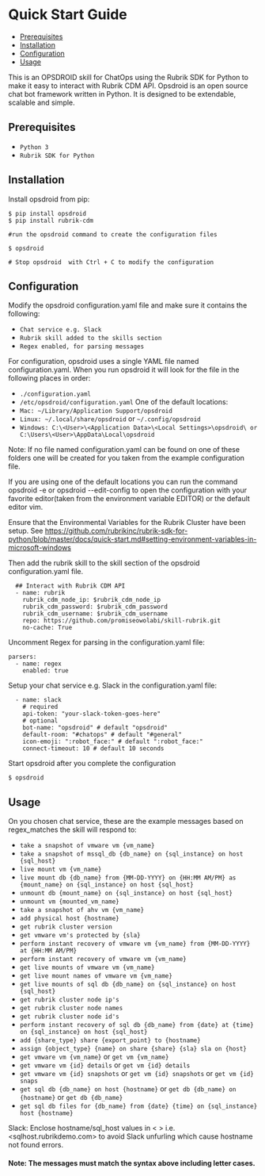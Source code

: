 # Quick Start Guide

* [Prerequisites](#prerequisites)
* [Installation](#installation)
* [Configuration](#configuration)
* [Usage](#usage)

This is an OPSDROID skill for ChatOps using the Rubrik SDK for Python to make it easy to interact with Rubrik CDM API. Opsdroid is an open source chat bot framework written in Python. It is designed to be extendable, scalable and simple.


## Prerequisites

* `Python 3`
* `Rubrik SDK for Python`

## Installation

Install opsdroid from pip:

```
$ pip install opsdroid
$ pip install rubrik-cdm

#run the opsdroid command to create the configuration files

$ opsdroid

# Stop opsdroid  with Ctrl + C to modify the configuration
```

## Configuration
Modify the opsdroid configuration.yaml file and make sure it contains the following: 
* `Chat service e.g. Slack`
* `Rubrik skill added to the skills section`
* `Regex enabled, for parsing messages`

For configuration, opsdroid uses a single YAML file named configuration.yaml. When you run opsdroid it will look for the file in the following places in order:

* `./configuration.yaml`
* `/etc/opsdroid/configuration.yaml`
One of the default locations:
* `Mac: ~/Library/Application Support/opsdroid`
* `Linux: ~/.local/share/opsdroid` or `~/.config/opsdroid`
* `Windows: C:\<User>\<Application Data>\<Local Settings>\opsdroid\ or  C:\Users\<User>\AppData\Local\opsdroid`

Note: If no file named configuration.yaml can be found on one of these folders one will be created for you taken from the example configuration file.

If you are using one of the default locations you can run the command opsdroid -e or opsdroid --edit-config to open the configuration with your favorite editor(taken from the environment variable EDITOR) or the default editor vim.

Ensure that the Environmental Variables for the Rubrik Cluster have been setup. See https://github.com/rubrikinc/rubrik-sdk-for-python/blob/master/docs/quick-start.md#setting-environment-variables-in-microsoft-windows

Then add the rubrik skill to the skill section of the opsdroid configuration.yaml file.
```
  ## Interact with Rubrik CDM API
  - name: rubrik
    rubrik_cdm_node_ip: $rubrik_cdm_node_ip
    rubrik_cdm_password: $rubrik_cdm_password
    rubrik_cdm_username: $rubrik_cdm_username
    repo: https://github.com/promiseowolabi/skill-rubrik.git
    no-cache: True
```
Uncomment Regex for parsing in the configuration.yaml file:
```
parsers:
  - name: regex
    enabled: true
```
Setup your chat service e.g. Slack in the configuration.yaml file:
```
  - name: slack
    # required
    api-token: "your-slack-token-goes-here"
    # optional
    bot-name: "opsdroid" # default "opsdroid"
    default-room: "#chatops" # default "#general"
    icon-emoji: ":robot_face:" # default ":robot_face:"
    connect-timeout: 10 # default 10 seconds
```
Start opsdroid after you complete the configuration
```
$ opsdroid
```
## Usage

On you chosen chat service, these are the example messages based on regex_matches the skill will respond to:

* `take a snapshot of vmware vm {vm_name}`
* `take a snapshot of mssql_db {db_name} on {sql_instance} on host {sql_host}`
* `live mount vm {vm_name}`
* `live mount db {db_name} from {MM-DD-YYYY} on {HH:MM AM/PM} as {mount_name} on {sql_instance} on host {sql_host}`
* `unmount db {mount_name} on {sql_instance} on host {sql_host}`
* `unmount vm {mounted_vm_name}`
* `take a snapshot of ahv vm {vm_name}`
* `add physical host {hostname}`
* `get rubrik cluster version`
* `get vmware vm's protected by {sla}`
* `perform instant recovery of vmware vm {vm_name} from {MM-DD-YYYY} at {HH:MM AM/PM}`
* `perform instant recovery of vmware vm {vm_name}`
* `get live mounts of vmware vm {vm_name}`
* `get live mount names of vmware vm {vm_name}`
* `get live mounts of sql db {db_name} on {sql_instance} on host {sql_host}`
* `get rubrik cluster node ip's`
* `get rubrik cluster node names`
* `get rubrik cluster node id's`
* `perform instant recovery of sql db {db_name} from {date} at {time} on {sql_instance} on host {sql_host}`
* `add {share_type} share {export_point} to {hostname}`
* `assign {object_type} {name} on share {share} {sla} sla on {host}`
* `get vmware vm {vm_name}` or `get vm {vm_name}`
* `get vmware vm {id} details` or `get vm {id} details`
* `get vmware vm {id} snapshots` or `get vm {id} snapshots` or `get vm {id} snaps`
* `get sql db {db_name} on host {hostname}` or `get db {db_name} on {hostname}` or `get db {db_name}`
* `get sql db files for {db_name} from {date} {time} on {sql_instance} host {hostname}`

Slack: Enclose hostname/sql_host values in < > i.e. <sqlhost.rubrikdemo.com> to avoid Slack unfurling which cause hostname not found errors.

#### Note: The messages must match the syntax above including letter cases.
